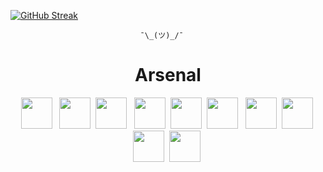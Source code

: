 
<p align="center">

  [![GitHub Streak](http://github-readme-streak-stats.herokuapp.com?user=kowais915&theme=highcontrast)](https://git.io/streak-stats)
                        
                        
                        
                                 ¯\_(ツ)_/¯

</p>

<h1 align="center">Arsenal</h1>



<p align="center">
  <img src="https://cdn.jsdelivr.net/gh/devicons/devicon/icons/javascript/javascript-original.svg" width="50" height="50" /> &nbsp;
  <img src="https://cdn.jsdelivr.net/gh/devicons/devicon/icons/python/python-original-wordmark.svg" width="50" height="50" />&nbsp;
  <img src="https://cdn.jsdelivr.net/gh/devicons/devicon/icons/c/c-original.svg"  width="50" height="50" /> &nbsp;
  <img src="https://cdn.jsdelivr.net/gh/devicons/devicon/icons/postgresql/postgresql-original.svg" width="50" height="50" />&nbsp;
  <img src="https://cdn.jsdelivr.net/gh/devicons/devicon/icons/mongodb/mongodb-original.svg" width="50" height="50" />&nbsp;
   <img src="https://cdn.jsdelivr.net/gh/devicons/devicon/icons/react/react-original-wordmark.svg" width="50" height="50"/> &nbsp;
  <img src="https://cdn.jsdelivr.net/gh/devicons/devicon/icons/nextjs/nextjs-original.svg" width="50" height="50" />&nbsp;       
  <img src="https://cdn.jsdelivr.net/gh/devicons/devicon/icons/express/express-original.svg" width="50" height="50" />&nbsp;
  <img src="https://cdn.jsdelivr.net/gh/devicons/devicon/icons/gatsby/gatsby-plain-wordmark.svg" width="50" height="50" />&nbsp;
  <img src="https://cdn.jsdelivr.net/gh/devicons/devicon/icons/angularjs/angularjs-original.svg" width="50" height="50" />&nbsp;

</p>














          
          
          
          
          
          
          
